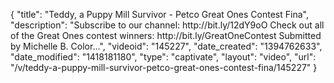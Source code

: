 {
    "title": "Teddy, a Puppy Mill Survivor - Petco Great Ones Contest Fina",
    "description": "Subscribe to our channel: http:\/\/bit.ly\/12dY9oO Check out all of the Great Ones contest winners: http:\/\/bit.ly\/GreatOneContest Submitted by Michelle B. Color...",
    "videoid": "145227",
    "date_created": "1394762633",
    "date_modified": "1418181180",
    "type": "captivate",
    "layout": "video",
    "url": "\/v\/teddy-a-puppy-mill-survivor-petco-great-ones-contest-fina\/145227"
}
